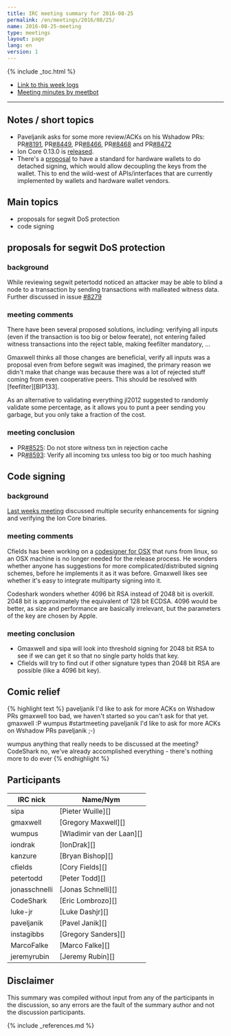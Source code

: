 ```yaml
---
title: IRC meeting summary for 2016-08-25
permalink: /en/meetings/2016/08/25/
name: 2016-08-25-meeting
type: meetings
layout: page
lang: en
version: 1
---
```

{% include _toc.html %}
 
- [Link to this week logs](https://botbot.me/freenode/ion-core-dev/2016-08-25/?msg=71945213&page=5)
- [Meeting minutes by meetbot](http://www.erisian.com.au/meetbot/ion-core-dev/2016/ion-core-dev.2016-08-25-19.02.html)
 
---
 
## Notes / short topics

- Paveljanik asks for some more review/ACKs on his Wshadow PRs: PR[#8191][], PR[#8449][], PR[#8466][], PR[#8468][] and PR[#8472][]
- Ion Core 0.13.0 is [released](/en/2016/08/23/release-0.13.0/).
- There's a [proposal](https://lists.linuxfoundation.org/pipermail/ion-dev/2016-August/013008.html) to have a standard for hardware wallets to do detached signing, which would allow decoupling the keys from the wallet. This to end the wild-west of APIs/interfaces that are currently implemented by wallets and hardware wallet vendors.

## Main topics
 
- proposals for segwit DoS protection 
- code signing

## proposals for segwit DoS protection 

### background

While reviewing segwit petertodd noticed an attacker may be able to blind a node to a transaction by sending transactions with malleated witness data. Further discussed in issue [#8279](https://github.com/cevap/ion/issues/8279)

### meeting comments

There have been several proposed solutions, including: verifying all inputs (even if the transaction is too big or below feerate), not entering failed witness transactions into the reject table, making feefilter mandatory, ...

Gmaxwell thinks all those changes are beneficial, verify all inputs was a proposal even from before segwit was imagined, the primary reason we didn't make that change was because there was a lot of rejected stuff coming from even cooperative peers. This should be resolved with [feefilter][BIP133].

As an alternative to validating everything jl2012 suggested to randomly validate some percentage, as it allows you to punt a peer sending you garbage, but you only take a fraction of the cost.

### meeting conclusion

- PR[#8525][]: Do not store witness txn in rejection cache
- PR[#8593][]: Verify all incoming txs unless too big or too much hashing

## Code signing

### background

[Last weeks meeting](/en/meetings/2016/08/18/#core-internal-binary-signing-and-verification-tool) discussed multiple security enhancements for signing and verifying the Ion Core binaries.

### meeting comments
 
Cfields has been working on a [codesigner for OSX](https://github.com/theuni/osx-codesign) that runs from linux, so an OSX machine is no longer needed for the release process. He wonders whether anyone has suggestions for more complicated/distributed signing schemes, before he implements it as it was before. Gmaxwell likes see whether it's easy to integrate multiparty signing into it.

Codeshark wonders whether 4096 bit RSA instead of 2048 bit is overkill. 2048 bit is approximately the equivalent of 128 bit ECDSA. 4096 would be better, as size and performance are basically irrelevant, but the parameters of the key are chosen by Apple. 

### meeting conclusion

- Gmaxwell and sipa will look into threshold signing for 2048 bit RSA to see if we can get it so that no single party holds that key.
- Cfields will try to find out if other signature types than 2048 bit RSA are possible (like a 4096 bit key).

## Comic relief

{% highlight text %}
paveljanik         I'd like to ask for more ACKs on Wshadow PRs
gmaxwell           too bad, we haven't started so you can't ask for that yet.
gmaxwell           :P
wumpus             #startmeeting
paveljanik         I'd like to ask for more ACKs on Wshadow PRs
paveljanik         ;-)

wumpus             anything that really needs to be discussed at the meeting?
CodeShark          no, we've already accomplished everything - there's nothing more to do ever
{% endhighlight %}

## Participants
 
| IRC nick        | Name/Nym                  |
|-----------------|---------------------------|
| sipa            | [Pieter Wuille][]         |
| gmaxwell        | [Gregory Maxwell][]       |
| wumpus          | [Wladimir van der Laan][] |
| iondrak         | [IonDrak][]               |
| kanzure         | [Bryan Bishop][]          |
| cfields         | [Cory Fields][]           |
| petertodd       | [Peter Todd][]            |
| jonasschnelli   | [Jonas Schnelli][]        |
| CodeShark       | [Eric Lombrozo][]         |
| luke-jr         | [Luke Dashjr][]           |
| paveljanik      | [Pavel Janik][]           |
| instagibbs      | [Gregory Sanders][]       |
| MarcoFalke      | [Marco Falke][]           |
| jeremyrubin     | [Jeremy Rubin][]          |

## Disclaimer
 
This summary was compiled without input from any of the participants in the discussion, so any errors are the fault of the summary author and not the discussion participants.

[#8191]: https://github.com/cevap/ion/pull/8191
[#8449]: https://github.com/cevap/ion/pull/8449
[#8466]: https://github.com/cevap/ion/pull/8466
[#8468]: https://github.com/cevap/ion/pull/8468
[#8472]: https://github.com/cevap/ion/pull/8472
[#8593]: https://github.com/cevap/ion/pull/8593
[#8525]: https://github.com/cevap/ion/pull/8525

{% include _references.md %}
